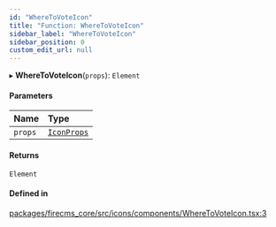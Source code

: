 ```yaml
---
id: "WhereToVoteIcon"
title: "Function: WhereToVoteIcon"
sidebar_label: "WhereToVoteIcon"
sidebar_position: 0
custom_edit_url: null
---
```


▸ **WhereToVoteIcon**(`props`): `Element`

#### Parameters

| Name | Type |
| :------ | :------ |
| `props` | [`IconProps`](../types/IconProps.md) |

#### Returns

`Element`

#### Defined in

[packages/firecms_core/src/icons/components/WhereToVoteIcon.tsx:3](https://github.com/FireCMSco/firecms/blob/d45f3739/packages/firecms_core/src/icons/components/WhereToVoteIcon.tsx#L3)
